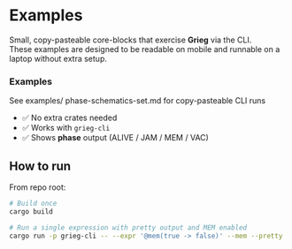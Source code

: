 # Examples

Small, copy-pasteable core-blocks that exercise **Grieg** via the CLI.  
These examples are designed to be readable on mobile and runnable on a laptop without extra setup.


### Examples
See examples/ phase-schematics-set.md for copy-pasteable CLI runs

- ✅ No extra crates needed  
- ✅ Works with `grieg-cli`  
- ✅ Shows **phase** output (ALIVE / JAM / MEM / VAC)  

## How to run

From repo root:

```bash
# Build once
cargo build

# Run a single expression with pretty output and MEM enabled
cargo run -p grieg-cli -- --expr '@mem(true -> false)' --mem --pretty


